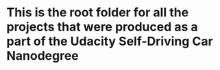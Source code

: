 # This is the root folder for all the projects that were produced as a part of the Udacity Self-Driving Car Nanodegree
